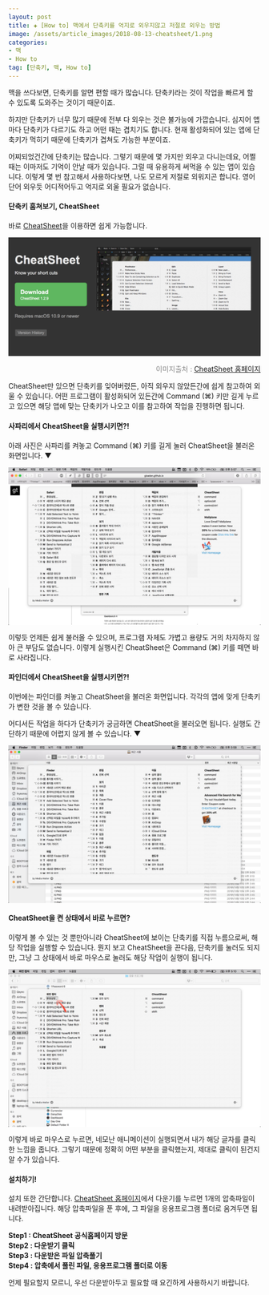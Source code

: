 ```yaml
---  
layout: post  
title: ✚ [How to] 맥에서 단축키를 억지로 외우지않고 저절로 외우는 방법
image: /assets/article_images/2018-08-13-cheatsheet/1.png
categories:
- 맥
- How to
tag: [단축키, 맥, How to]
---  
```

<p class="drop-korean">
맥을 쓰다보면, 단축키를 알면 편할 때가 많습니다. 단축키라는 것이 작업을 빠르게 할 수 있도록 도와주는 것이기 때문이죠.
</p>

하지만 단축키가 너무 많기 때문에 전부 다 외우는 것은 불가능에 가깝습니다. 심지어 앱마다 단축키가 다르기도 하고 어떤 때는 겹치기도 합니다. 현재 활성화되어 있는 앱에 단축키가 먹히기 때문에 단축키가 겹쳐도 가능한 부분이죠.

어찌되었건간에 단축키는 많습니다. 그렇기 때문에 몇 가지만 외우고 다니는데요, 어쩔 때는 이마저도 기억이 안날 때가 있습니다. 그럴 때 유용하게 써먹을 수 있는 앱이 있습니다. 이렇게 몇 번 참고해서 사용하다보면, 나도 모르게 저절로 외워지곤 합니다. 영어단어 외우듯 어디적어두고 억지로 외울 필요가 없습니다.

#### 단축키 훔쳐보기, CheatSheet
바로 [CheatSheet](https://www.mediaatelier.com/CheatSheet/)을 이용하면 쉽게 가능합니다.

<div class="markdown-image">
<img src="/assets/article_images/2018-08-13-cheatsheet/1.png" alt="" align="middle"/><p style="text-align:right;  color:#878787"> 이미지출처 : <a href="https://mediaatelier.com/CheatSheet/?lang=en"> CheatSheet 홈페이지 </a></p> </div>

CheatSheet만 있으면 단축키를 잊어버렸든, 아직 외우지 않았든간에 쉽게 참고하여 외울 수 있습니다. 어떤 프로그램이 활성화되어 있든간에 Command (⌘) 키만 길게 누르고 있으면 해당 앱에 맞는 단축키가 나오고 이를 참고하여 작업을 진행하면 됩니다.

#### 사파리에서 CheatSheet을 실행시키면?!
아래 사진은 사파리를 켜놓고 Command (⌘) 키를 길게 눌러 CheatSheet을 불러온 화면입니다. ▼

<div class="markdown-image">
<img src="/assets/article_images/2018-08-13-cheatsheet/2.jpg" alt="" align="middle"/></div>

이렇듯 언제든 쉽게 불러올 수 있으며, 프로그램 자체도 가볍고 용량도 거의 차지하지 않아 큰 부담도 없습니다. 이렇게 실행시킨 CheatSheet은 Command (⌘) 키를 떼면 바로 사라집니다.

#### 파인더에서 CheatSheet을 실행시키면?!
이번에는 파인더를 켜놓고 CheatSheet을 불러온 화면입니다. 각각의 앱에 맞게 단축키가 변한 것을 볼 수 있습니다.

어디서든 작업을 하다가 단축키가 궁금하면 CheatSheet을 불러오면 됩니다. 실행도 간단하기 때문에 어렵지 않게 볼 수 있습니다. ▼

<div class="markdown-image">
<img src="/assets/article_images/2018-08-13-cheatsheet/3.jpg" alt="" align="middle"/></div>

#### CheatSheet을 켠 상태에서 바로 누르면?
이렇게 볼 수 있는 것 뿐만아니라 CheatSheet에 보이는 단축키를 직접 누름으로써, 해당 작업을 실행할 수 있습니다. 뭔지 보고 CheatSheet을 끈다음, 단축키를 눌러도 되지만, 그냥 그 상태에서 바로 마우스로 눌러도 해당 작업이 실행이 됩니다.

<div class="markdown-image">
<img src="/assets/article_images/2018-08-13-cheatsheet/4.png" alt="" align="middle"/></div>

이렇게 바로 마우스로 누르면, 네모난 애니메이션이 실행되면서 내가 해당 글자를 클릭한 느낌을 줍니다. 그렇기 때문에 정확히 어떤 부분을 클릭했는지, 제대로 클릭이 된건지 알 수가 있습니다.

#### 설치하기!
설치 또한 간단합니다. [CheatSheet 홈페이지](https://www.mediaatelier.com/CheatSheet/)에서 다운기를 누르면 1개의 압축파일이 내려받아집니다. 해당 압축파일을 푼 후에, 그 파일을 응용프로그램 폴더로 옴겨두면 됩니다.

**Step1 : CheatSheet 공식홈페이지 방문** <br>
**Step2 : 다운받기 클릭** <br>
**Step3 : 다운받은 파일 압축풀기** <br>
**Step4 : 압축에서 풀린 파일, 응용프로그램 폴더로 이동**

언제 필요할지 모르니, 우선 다운받아두고 필요할 때 요긴하게 사용하시기 바랍니다.
